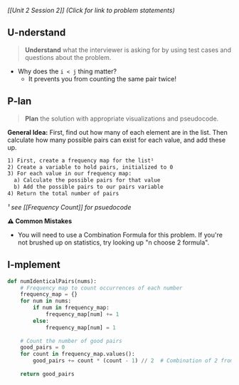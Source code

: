 *[[Unit 2 Session 2]] (Click for link to problem statements)*

## U-nderstand
 
> **Understand** what the interviewer is asking for by using test cases and questions about the problem.

- Why does the `i < j` thing matter?
  - It prevents you from counting the same pair twice! 

## P-lan

> **Plan** the solution with appropriate visualizations and pseudocode.

**General Idea:** First, find out how many of each element are in the list.  Then calculate how many possible pairs can exist for each value, and add these up.

```markdown
1) First, create a frequency map for the list¹
2) Create a variable to hold pairs, initialized to 0
3) For each value in our frequency map:
  a) Calculate the possible pairs for that value
  b) Add the possible pairs to our pairs variable
4) Return the total number of pairs
```
*¹ see [[Frequency Count]] for psuedocode*

**⚠️ Common Mistakes**

- You will need to use a Combination Formula for this problem.  If you're not brushed up on statistics, try looking up "n choose 2 formula". 


## I-mplement

```python
def numIdenticalPairs(nums):
    # Frequency map to count occurrences of each number
    frequency_map = {}
    for num in nums:
        if num in frequency_map:
            frequency_map[num] += 1
        else:
            frequency_map[num] = 1
            
    # Count the number of good pairs
    good_pairs = 0
    for count in frequency_map.values():
        good_pairs += count * (count - 1) // 2  # Combination of 2 from n
        
    return good_pairs
```
